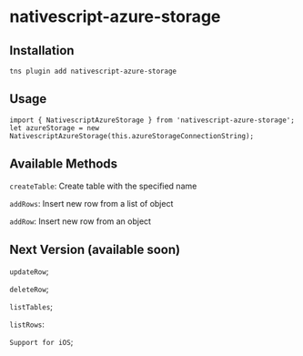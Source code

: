 # nativescript-azure-storage

## Installation
`tns plugin add nativescript-azure-storage`

## Usage

```
import { NativescriptAzureStorage } from 'nativescript-azure-storage';
let azureStorage = new NativescriptAzureStorage(this.azureStorageConnectionString);
```

## Available Methods
`createTable`: Create table with the specified name

`addRows`: Insert new row from a list of object

`addRow`: Insert new row from an object

## Next Version (available soon)
`updateRow`;

`deleteRow`;

`listTables`;

`listRows`:

`Support for iOS`;
